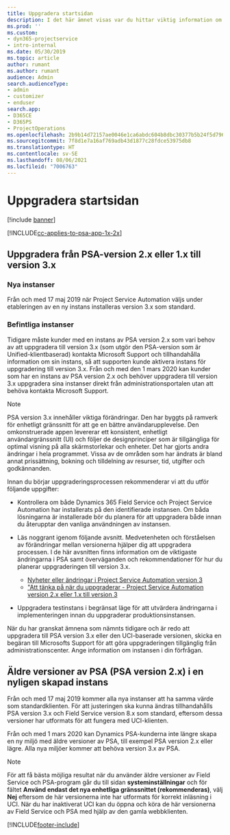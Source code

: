 ```yaml
---
title: Uppgradera startsidan
description: I det här ämnet visas var du hittar viktig information om de nya och ändrade funktioner i Dynamics 365 Project Service Automation och hur du uppgraderar till den senaste versionen.
ms.prod: ''
ms.custom:
- dyn365-projectservice
- intro-internal
ms.date: 05/30/2019
ms.topic: article
author: rumant
ms.author: rumant
audience: Admin
search.audienceType:
- admin
- customizer
- enduser
search.app:
- D365CE
- D365PS
- ProjectOperations
ms.openlocfilehash: 2b9b14d72157ae0046e1ca6abdc604b8dbc30377b5b24f5d79617a7201b1bf10
ms.sourcegitcommit: 7f8d1e7a16af769adb43d1877c28fdce53975db8
ms.translationtype: HT
ms.contentlocale: sv-SE
ms.lasthandoff: 08/06/2021
ms.locfileid: "7006763"
---
```

# <a name="upgrade-home-page"></a>Uppgradera startsidan

[!include [banner](../includes/psa-now-project-operations.md)]

[!INCLUDE[cc-applies-to-psa-app-1x-2x](../includes/cc-applies-to-psa-app-1x-2x.md)]

## <a name="upgrade-from-psa-version-2x-or-1x-to-version-3x"></a>Uppgradera från PSA-version 2.x eller 1.x till version 3.x

### <a name="new-instances"></a>Nya instanser

Från och med 17 maj 2019 när Project Service Automation väljs under etableringen av en ny instans installeras version 3.x som standard.

### <a name="existing-instances"></a>Befintliga instanser

Tidigare måste kunder med en instans av PSA version 2.x som vari behov av att uppgradera till version 3.x (som utgör den PSA-version som är Unified-klientbaserad) kontakta Microsoft Support och tillhandahålla information om sin instans, så att supporten kunde aktivera instans för uppgradering till version 3.x. Från och med den 1 mars 2020 kan kunder som har en instans av PSA version 2.x och behöver uppgradera till version 3.x uppgradera sina instanser direkt från administrationsportalen utan att behöva kontakta Microsoft Support.  

> [!NOTE]
> PSA version 3.x innehåller viktiga förändringar. Den har byggts på ramverk för enhetligt gränssnitt för att ge en bättre användarupplevelse. Den omkonstruerade appen levererar ett konsistent, enhetligt användargränssnitt (UI) och följer de designprinciper som är tillgängliga för optimal visning på alla skärmstorlekar och enheter. Det har gjorts andra ändringar i hela programmet. Vissa av de områden som har ändrats är bland annat prissättning, bokning och tilldelning av resurser, tid, utgifter och godkännanden.

Innan du börjar uppgraderingsprocessen rekommenderar vi att du utför följande uppgifter:

- Kontrollera om både Dynamics 365 Field Service och Project Service Automation har installerats på den identifierade instansen. Om båda lösningarna är installerade bör du planera för att uppgradera både innan du återupptar den vanliga användningen av instansen.
- Läs noggrant igenom följande avsnitt. Medvetenheten och förståelsen av förändringar mellan versionerna hjälper dig att uppgradera processen. I de här avsnitten finns information om de viktigaste ändringarna i PSA samt överväganden och rekommendationer för hur du planerar uppgraderingen till version 3.x.

    - [Nyheter eller ändringar i Project Service Automation version 3](whats-new-changed-v3.md)
    - ["Att tänka på när du uppgraderar - Project Service Automation version 2.x eller 1.x till version 3](upgrade-v3.md)

- Uppgradera testinstans i begränsat läge för att utvärdera ändringarna i implementeringen innan du uppgraderar produktionsinstansen.

När du har granskat ämnena som nämnts tidigare och är redo att uppgradera till PSA version 3.x eller den UCI-baserade versionen, skicka en begäran till Microsofts Support för att göra uppgraderingen tillgänglig från administrationscenter. Ange information om instansen i din förfrågan.

## <a name="older-versions-of-psa-psa-version-2x-in-a-newly-created-instance"></a>Äldre versioner av PSA (PSA version 2.x) i en nyligen skapad instans

Från och med 17 maj 2019 kommer alla nya instanser att ha samma värde som standardklienten. För att justeringen ska kunna ändras tillhandahålls PSA version 3.x och Field Service version 8.x som standard, eftersom dessa versioner har utformats för att fungera med UCI-klienten.

Från och med 1 mars 2020 kan Dynamics PSA-kunderna inte längre skapa en ny miljö med äldre versioner av PSA, till exempel PSA version 2.x eller lägre. Alla nya miljöer kommer att behöva version 3.x av PSA.

> [!NOTE]
> För att få bästa möjliga resultat när du använder äldre versioner av Field Service och PSA-program går du till sidan **systeminställningar** och för fältet **Använd endast det nya enhetliga gränssnittet (rekommenderas)**, välj **Nej** eftersom de här versionerna inte har utformats för korrekt inläsning i UCI. När du har inaktiverat UCI kan du öppna och köra de här versionerna av Field Service och PSA med hjälp av den gamla webbklienten. 


[!INCLUDE[footer-include](../includes/footer-banner.md)]